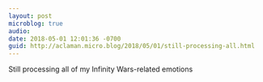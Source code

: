 ```yaml
---
layout: post
microblog: true
audio: 
date: 2018-05-01 12:01:36 -0700
guid: http://aclaman.micro.blog/2018/05/01/still-processing-all.html
---
```

Still processing all of my Infinity Wars-related emotions 
